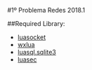 #1º Problema Redes 2018.1

##Required Library:

* [luasocket](https://github.com/diegonehab/luasocket)
* [wxlua](http://wxlua.sourceforge.net/index.php)
* [luasql.sqlite3](https://keplerproject.github.io/luasql/)
* [luasec](https://github.com/brunoos/luasec)
